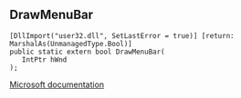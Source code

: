 ## DrawMenuBar

```
[DllImport("user32.dll", SetLastError = true)] [return: MarshalAs(UnmanagedType.Bool)]
public static extern bool DrawMenuBar(
   IntPtr hWnd
);
```

[Microsoft documentation](https://docs.microsoft.com/en-us/windows/win32/api/winuser/nf-winuser-drawmenubar)
